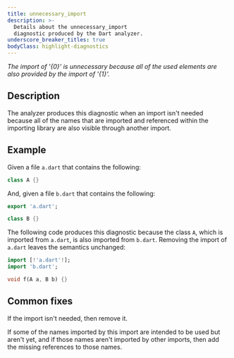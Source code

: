 ```yaml
---
title: unnecessary_import
description: >-
  Details about the unnecessary_import
  diagnostic produced by the Dart analyzer.
underscore_breaker_titles: true
bodyClass: highlight-diagnostics
---
```


_The import of '{0}' is unnecessary because all of the used elements are also
provided by the import of '{1}'._

## Description

The analyzer produces this diagnostic when an import isn't needed because
all of the names that are imported and referenced within the importing
library are also visible through another import.

## Example

Given a file `a.dart` that contains the following:

```dart
class A {}
```

And, given a file `b.dart` that contains the following:

```dart
export 'a.dart';

class B {}
```

The following code produces this diagnostic because the class `A`, which is
imported from `a.dart`, is also imported from `b.dart`. Removing the import
of `a.dart` leaves the semantics unchanged:

```dart
import [!'a.dart'!];
import 'b.dart';

void f(A a, B b) {}
```

## Common fixes

If the import isn't needed, then remove it.

If some of the names imported by this import are intended to be used but
aren't yet, and if those names aren't imported by other imports, then add
the missing references to those names.
